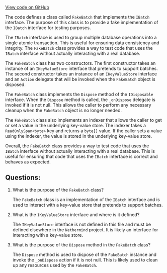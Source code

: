 [View code on GitHub](https://github.com/NethermindEth/nethermind/src/Nethermind/Nethermind.Core/FakeBatch.cs)

The code defines a class called `FakeBatch` that implements the `IBatch` interface. The purpose of this class is to provide a fake implementation of the `IBatch` interface for testing purposes. 

The `IBatch` interface is used to group multiple database operations into a single atomic transaction. This is useful for ensuring data consistency and integrity. The `FakeBatch` class provides a way to test code that uses the `IBatch` interface without actually interacting with a real database. 

The `FakeBatch` class has two constructors. The first constructor takes an instance of an `IKeyValueStore` interface that pretends to support batches. The second constructor takes an instance of an `IKeyValueStore` interface and an `Action` delegate that will be invoked when the `FakeBatch` object is disposed. 

The `FakeBatch` class implements the `Dispose` method of the `IDisposable` interface. When the `Dispose` method is called, the `_onDispose` delegate is invoked if it is not null. This allows the caller to perform any necessary cleanup when the `FakeBatch` object is no longer needed. 

The `FakeBatch` class also implements an indexer that allows the caller to get or set a value in the underlying key-value store. The indexer takes a `ReadOnlySpan<byte>` key and returns a `byte[]` value. If the caller sets a value using the indexer, the value is stored in the underlying key-value store. 

Overall, the `FakeBatch` class provides a way to test code that uses the `IBatch` interface without actually interacting with a real database. This is useful for ensuring that code that uses the `IBatch` interface is correct and behaves as expected.
## Questions: 
 1. What is the purpose of the `FakeBatch` class?
    
    The `FakeBatch` class is an implementation of the `IBatch` interface and is used to interact with a key-value store that pretends to support batches.

2. What is the `IKeyValueStore` interface and where is it defined?
    
    The `IKeyValueStore` interface is not defined in this file and must be defined elsewhere in the `Nethermind` project. It is likely an interface for interacting with a key-value store.

3. What is the purpose of the `Dispose` method in the `FakeBatch` class?
    
    The `Dispose` method is used to dispose of the `FakeBatch` instance and invoke the `_onDispose` action if it is not null. This is likely used to clean up any resources used by the `FakeBatch`.